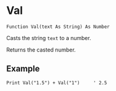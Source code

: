 <!--text-->
Val
===

```eppabasic
Function Val(text As String) As Number
```

Casts the string `text` to a number.

Returns the casted number.

Example
---------
```eppabasic
Print Val("1.5") + Val("1")     ' 2.5
```

